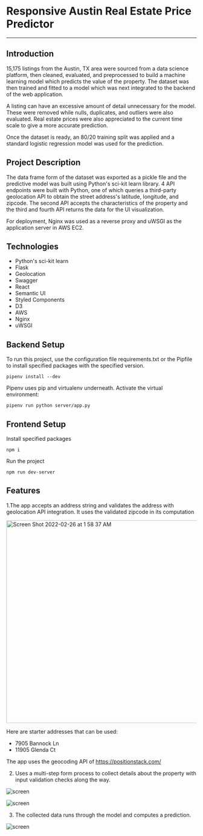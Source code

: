 # Responsive Austin Real Estate Price Predictor

***

## Introduction

15,175 listings from the Austin, TX area were sourced from a data science platform, then cleaned, evaluated, and preprocessed to build a machine learning model which predicts the value of the property. The dataset was then trained and fitted to a model which was next integrated to the backend of the web application.

A listing can have an excessive amount of detail unnecessary for the model. These were removed while nulls, duplicates, and outliers were also evaluated. Real estate prices were also appreciated to the current time scale to give a more accurate prediction.

Once the dataset is ready, an 80/20 training split was applied and a standard logistic regression model was used for the prediction.

## Project Description

The data frame form of the dataset was exported as a pickle file and the predictive model was built using Python's sci-kit learn library. 4 API endpoints were built with Python, one of which queries a third-party geolocation API to obtain the street address's latitude, longitude, and zipcode. The second API accepts the characteristics of the property and the third and fourth API returns the data for the UI visualization.

For deployment, Nginx was used as a reverse proxy and uWSGI as the application server in AWS EC2.

## Technologies

- Python's sci-kit learn
- Flask
- Geolocation
- Swagger
- React
- Semantic UI
- Styled Components
- D3
- AWS
- Nginx
- uWSGI

## Backend Setup

To run this project, use the configuration file requirements.txt or the Pipfile to install specified packages with the specified version.

    pipenv install --dev


Pipenv uses pip and virtualenv underneath. Activate the virtual environment:

    pipenv run python server/app.py

## Frontend Setup

Install specified packages

    npm i

Run the project

    npm run dev-server

## Features

1.The app accepts an address string and validates the address with geolocation API integration. It uses the validated zipcode in its computation

<img width="535" alt="Screen Shot 2022-02-26 at 1 58 37 AM" src="https://user-images.githubusercontent.com/53372490/155838836-aefcb08d-3d8f-4f4e-aa2c-5fd8f21e581a.png">

Here are starter addresses that can be used:

- 7905 Bannock Ln
- 11905 Glenda Ct

The app uses the geocoding API of https://positionstack.com/

2. Uses a multi-step form process to collect details about the property with input validation checks along the way.

![screen](https://user-images.githubusercontent.com/53372490/155858257-a9b7d25e-3a15-4f02-84bf-3cca5c168bfa.jpg)

![screen](https://user-images.githubusercontent.com/53372490/155858177-c77db82b-3912-450e-9f8e-d648afb7084a.jpg)

3. The collected data runs through the model and computes a prediction.

![screen](https://user-images.githubusercontent.com/53372490/155858474-4f13cc37-9029-43ed-89cb-a8ab9aaa88ec.jpg)

